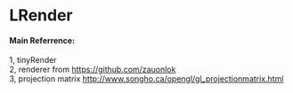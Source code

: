 # LRender

#### Main Referrence:
1, tinyRender  
2, renderer from https://github.com/zauonlok  
3, projection matrix http://www.songho.ca/opengl/gl_projectionmatrix.html  
